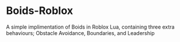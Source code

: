 # Boids-Roblox
A simple implimentation of Boids in Roblox Lua, containing three extra behaviours; Obstacle Avoidance, Boundaries, and Leadership

